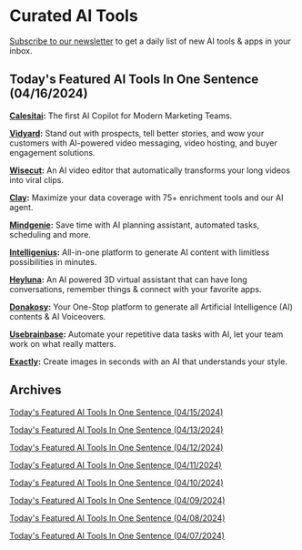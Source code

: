 # Curated AI Tools

[Subscribe to our newsletter](https://curatedaitools.substack.com/) to get a daily list of new AI tools & apps in your inbox.

## Today's Featured AI Tools In One Sentence (04/16/2024)

**[Calesitai](https://www.calesitai.com/):** The first AI Copilot for Modern Marketing Teams.

**[Vidyard](https://www.vidyard.com/):** Stand out with prospects, tell better stories, and wow your customers with AI-powered video messaging, video hosting, and buyer engagement solutions.

**[Wisecut](https://www.wisecut.ai/):** An AI video editor that automatically transforms your long videos into viral clips.

**[Clay](https://www.clay.com/):** Maximize your data coverage with 75+ enrichment tools and our AI agent.

**[Mindgenie](https://www.mindgenie.co/):** Save time with AI planning assistant, automated tasks, scheduling and more.

**[Intelligenius](https://intelligenius.ai/home/):** All-in-one platform to generate AI content with limitless possibilities in minutes.

**[Heyluna](https://heyluna.ai/):** An AI powered 3D virtual assistant that can have long conversations, remember things & connect with your favorite apps.

**[Donakosy](https://www.donakosy.com/):** Your One-Stop platform to generate all Artificial Intelligence (AI) contents & AI Voiceovers.

**[Usebrainbase](https://usebrainbase.com/):** Automate your repetitive data tasks with AI, let your team work on what really matters.

**[Exactly](https://exactly.ai/):** Create images in seconds with an AI that understands your style.

## Archives

[Today's Featured AI Tools In One Sentence (04/15/2024)](https://curatedaitools.substack.com/p/todays-featured-ai-tools-in-one-sentence-d3a)

[Today's Featured AI Tools In One Sentence (04/13/2024)](https://curatedaitools.substack.com/p/todays-featured-ai-tools-in-one-sentence-c1f)

[Today's Featured AI Tools In One Sentence (04/12/2024)](https://curatedaitools.substack.com/p/todays-featured-ai-tools-in-one-sentence-a91)

[Today's Featured AI Tools In One Sentence (04/11/2024)](https://curatedaitools.substack.com/p/todays-featured-ai-tools-in-one-sentence-0a9)

[Today's Featured AI Tools In One Sentence (04/10/2024)](https://curatedaitools.substack.com/p/todays-featured-ai-tools-in-one-sentence-288)

[Today's Featured AI Tools In One Sentence (04/09/2024)](https://curatedaitools.substack.com/p/todays-featured-ai-tools-in-one-sentence-1a0)

[Today's Featured AI Tools In One Sentence (04/08/2024)](https://curatedaitools.substack.com/p/todays-featured-ai-tools-in-one-sentence-d81)

[Today's Featured AI Tools In One Sentence (04/07/2024)](https://curatedaitools.substack.com/p/todays-featured-ai-tools-in-one-sentence)
